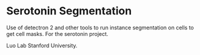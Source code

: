 # Serotonin Segmentation
Use of detectron 2 and other tools to run instance segmentation on cells to get cell masks. For the serotonin project.

Luo Lab
Stanford University.
